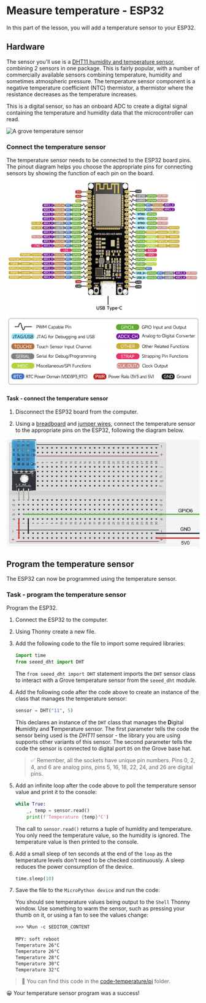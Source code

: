 # Measure temperature - ESP32

In this part of the lesson, you will add a temperature sensor to your ESP32.

## Hardware

The sensor you'll use is a [DHT11 humidity and temperature sensor](https://www.seeedstudio.com/Grove-Temperature-Humidity-Sensor-DHT11.html), combining 2 sensors in one package. This is fairly popular, with a number of commercially available sensors combining temperature, humidity and sometimes atmospheric pressure. The temperature sensor component is a negative temperature coefficient (NTC) thermistor, a thermistor where the resistance decreases as the temperature increases.

This is a digital sensor, so has an onboard ADC to create a digital signal containing the temperature and humidity data that the microcontroller can read.

![A grove temperature sensor](../../../images/grove-dht11.png)

### Connect the temperature sensor

The temperature sensor needs to be connected to the ESP32 board pins. The pinout diagram helps you choose the appropriate pins for connecting sensors by showing the function of each pin on the board.

![ESP32 pinout](../../../images/esp32-pinout.png)

#### Task - connect the temperature sensor

1. Disconnect the ESP32 board from the computer.

1. Using a [breadboard](https://www.elecrow.com/blog/how-to-use-a-breadboard-for-beginners.html) and [jumper wires](https://blog.sparkfuneducation.com/what-is-jumper-wire), connect the temperature sensor to the appropriate pins on the ESP32, following the diagram below.

![A light sensor](../../../images/esp32-dht11.png)

## Program the temperature sensor

The ESP32 can now be programmed using the temperature sensor.

### Task - program the temperature sensor

Program the ESP32.

1. Connect the ESP32 to the computer.

1. Using Thonny create a new file.

1. Add the following code to the file to import some required libraries:

    ```python
    import time
    from seeed_dht import DHT
    ```

    The `from seeed_dht import DHT` statement imports the `DHT` sensor class to interact with a Grove temperature sensor from the `seeed_dht` module.

1. Add the following code after the code above to create an instance of the class that manages the temperature sensor:

    ```python
    sensor = DHT("11", 5)
    ```

    This declares an instance of the `DHT` class that manages the **D**igital **H**umidity and **T**emperature sensor. The first parameter tells the code the sensor being used is the *DHT11* sensor - the library you are using supports other variants of this sensor. The second parameter tells the code the sensor is connected to digital port `D5` on the Grove base hat.

    > ✅ Remember, all the sockets have unique pin numbers. Pins 0, 2, 4, and 6 are analog pins, pins 5, 16, 18, 22, 24, and 26 are digital pins.

1. Add an infinite loop after the code above to poll the temperature sensor value and print it to the console:

    ```python
    while True:
        _, temp = sensor.read()
        print(f'Temperature {temp}°C')
    ```

    The call to `sensor.read()` returns a tuple of humidity and temperature. You only need the temperature value, so the humidity is ignored. The temperature value is then printed to the console.

1. Add a small sleep of ten seconds at the end of the `loop` as the temperature levels don't need to be checked continuously. A sleep reduces the power consumption of the device.

    ```python
    time.sleep(10)
    ```

1. Save the file to the `MicroPython device` and run the code:

    You should see temperature values being output to the `Shell` Thonny window. Use something to warm the sensor, such as pressing your thumb on it, or using a fan to see the values change:

    ```output
    >>> %Run -c $EDITOR_CONTENT

    MPY: soft reboot
    Temperature 26°C
    Temperature 26°C
    Temperature 28°C
    Temperature 30°C
    Temperature 32°C
    ```

> 💁 You can find this code in the [code-temperature/pi](code-temperature/pi) folder.

😀 Your temperature sensor program was a success!
